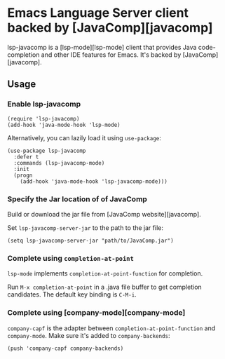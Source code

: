# Emacs Language Server client backed by [JavaComp][javacomp]

lsp-javacomp is a [lsp-mode][lsp-mode] client that provides Java code-completion
and other IDE features for Emacs. It's backed by [JavaComp][javacomp].

## Usage

### Enable lsp-javacomp

```elisp
(require 'lsp-javacomp)
(add-hook 'java-mode-hook 'lsp-mode)
```

Alternatively, you can lazily load it using `use-package`:

```elisp
(use-package lsp-javacomp
  :defer t
  :commands (lsp-javacomp-mode)
  :init
  (progn
    (add-hook 'java-mode-hook 'lsp-javacomp-mode)))
```

### Specify the Jar location of of JavaComp

Build or download the jar file from [JavaComp website][javacomp].

Set `lsp-javacomp-server-jar` to the path to the jar file:

```elisp
(setq lsp-javacomp-server-jar "path/to/JavaComp.jar")
```

### Complete using `completion-at-point`

`lsp-mode` implements `completion-at-point-function` for completion.

Run `M-x completion-at-point` in a .java file buffer to get completion
candidates. The default key binding is `C-M-i`.

### Complete using [company-mode][company-mode]

`company-capf` is the adapter between `completion-at-point-function` and
`company-mode`. Make sure it's added to `company-backends`:

```elisp
(push 'company-capf company-backends)
```
